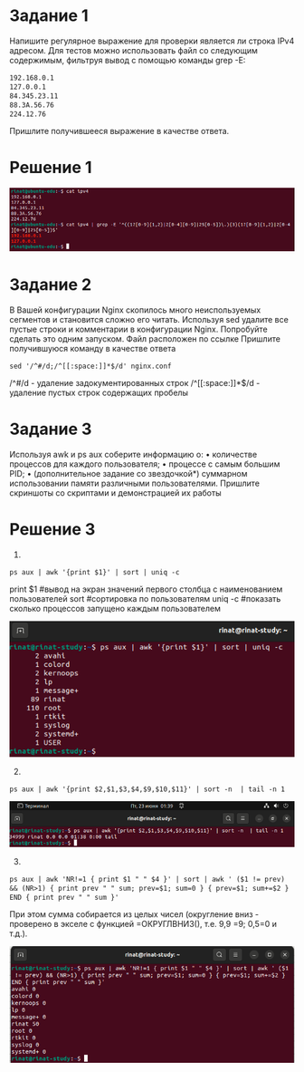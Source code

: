 # Задание 1

Напишите регулярное выражение для проверки является ли строка IPv4 адресом.
Для тестов можно использовать файл со следующим содержимым, фильтруя вывод с помощью команды grep -E:

```
192.168.0.1
127.0.0.1
84.345.23.11
88.3A.56.76
224.12.76
```

Пришлите получившееся выражение в качестве ответа.

# Решение 1

![alt text](img/image.png)

# Задание 2

В Вашей конфигурации Nginx скопилось много неиспользуемых сегментов и становится сложно его читать.
Используя sed удалите все пустые строки и комментарии в конфигурации Nginx. Попробуйте сделать это одним запуском.
Файл расположен по ссылке
Пришлите получившуюся команду в качестве ответа

```
sed '/^#/d;/^[[:space:]]*$/d' nginx.conf
```
/^#/d - удаление задокументированных строк
/^[[:space:]]*$/d - удаление пустых строк содержащих пробелы

# Задание 3

Используя awk и ps aux соберите информацию о:
• количестве процессов для каждого пользователя;
• процессе с самым большим PID;
• (дополнительное задание со звездочкой*) суммарном использовании памяти различными пользователями.
Пришлите скриншоты со скриптами и демонстрацией их работы

# Решение 3

1) 

```
ps aux | awk '{print $1}' | sort | uniq -c
```

print $1 #вывод на экран значений первого столбца с наименованием пользователей
sort #сортировка по пользователям
uniq -c #показать сколько процессов запущено каждым пользователем

![alt text](img/image-1.png)

2) 

```
ps aux | awk '{print $2,$1,$3,$4,$9,$10,$11}' | sort -n  | tail -n 1
```
![alt text](img/image-2.png)

3) 

```
ps aux | awk 'NR!=1 { print $1 " " $4 }' | sort | awk ' ($1 != prev) && (NR>1) { print prev " " sum; prev=$1; sum=0 } { prev=$1; sum+=$2 } END { print prev " " sum }'
```

При этом сумма собирается из целых чисел (округление вниз - проверено в экселе с функцией =ОКРУГЛВНИЗ(), т.е. 9,9 =9; 0,5=0 и т.д.).

![alt text](img/image-3.png)